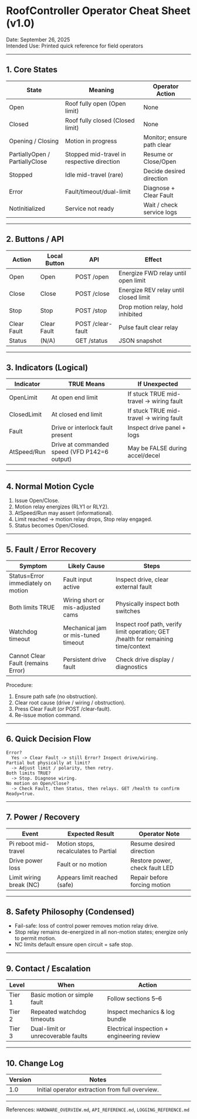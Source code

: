 # RoofController Operator Cheat Sheet (v1.0)

Date: September 26, 2025  
Intended Use: Printed quick reference for field operators

---
## 1. Core States
| State | Meaning | Operator Action |
|-------|---------|-----------------|
| Open | Roof fully open (Open limit) | None |
| Closed | Roof fully closed (Closed limit) | None |
| Opening / Closing | Motion in progress | Monitor; ensure path clear |
| PartiallyOpen / PartiallyClose | Stopped mid-travel in respective direction | Resume or Close/Open |
| Stopped | Idle mid-travel (rare) | Decide desired direction |
| Error | Fault/timeout/dual-limit | Diagnose + Clear Fault |
| NotInitialized | Service not ready | Wait / check service logs |

---
## 2. Buttons / API
| Action | Local Button | API | Effect |
|--------|--------------|-----|-------|
| Open | Open | POST /open | Energize FWD relay until open limit |
| Close | Close | POST /close | Energize REV relay until closed limit |
| Stop | Stop | POST /stop | Drop motion relay, hold inhibited |
| Clear Fault | Clear Fault | POST /clear-fault | Pulse fault clear relay |
| Status | (N/A) | GET /status | JSON snapshot |

---
## 3. Indicators (Logical)
| Indicator | TRUE Means | If Unexpected |
|-----------|------------|---------------|
| OpenLimit | At open end limit | If stuck TRUE mid-travel → wiring fault |
| ClosedLimit | At closed end limit | If stuck TRUE mid-travel → wiring fault |
| Fault | Drive or interlock fault present | Inspect drive panel + logs |
| AtSpeed/Run | Drive at commanded speed (VFD P142=6 output) | May be FALSE during accel/decel |

---
## 4. Normal Motion Cycle
1. Issue Open/Close.
2. Motion relay energizes (RLY1 or RLY2).
3. AtSpeed/Run may assert (informational).
4. Limit reached → motion relay drops, Stop relay engaged.
5. Status becomes Open/Closed.

---
## 5. Fault / Error Recovery
| Symptom | Likely Cause | Steps |
|---------|--------------|-------|
| Status=Error immediately on motion | Fault input active | Inspect drive, clear external fault |
| Both limits TRUE | Wiring short or mis-adjusted cams | Physically inspect both switches |
| Watchdog timeout | Mechanical jam or mis-tuned timeout | Inspect roof path, verify limit operation; GET /health for remaining time/context |
| Cannot Clear Fault (remains Error) | Persistent drive fault | Check drive display / diagnostics |

Procedure:
1. Ensure path safe (no obstruction).
2. Clear root cause (drive / wiring / obstruction).
3. Press Clear Fault (or POST /clear-fault).
4. Re-issue motion command.

---
## 6. Quick Decision Flow
```
Error?
  Yes -> Clear Fault -> still Error? Inspect drive/wiring.
Partial but physically at limit?
  -> Adjust limit / polarity, then retry.
Both limits TRUE?
  -> Stop. Diagnose wiring.
No motion on Open/Close?
  -> Check Fault, then Status, then relays. GET /health to confirm Ready=true.
```

---
## 7. Power / Recovery
| Event | Expected Result | Operator Note |
|-------|-----------------|---------------|
| Pi reboot mid-travel | Motion stops, recalculates to Partial | Resume desired direction |
| Drive power loss | Fault or no motion | Restore power, check fault LED |
| Limit wiring break (NC) | Appears limit reached (safe) | Repair before forcing motion |

---
## 8. Safety Philosophy (Condensed)
- Fail-safe: loss of control power removes motion relay drive.
- Stop relay remains de-energized in all non-motion states; energize only to permit motion.
- NC limits default ensure open circuit = safe stop.

---
## 9. Contact / Escalation
| Level | When | Action |
|-------|------|--------|
| Tier 1 | Basic motion or simple fault | Follow sections 5–6 |
| Tier 2 | Repeated watchdog timeouts | Inspect mechanics & log bundle |
| Tier 3 | Dual-limit or unrecoverable faults | Electrical inspection + engineering review |

---
## 10. Change Log
| Version | Notes |
|---------|-------|
| 1.0 | Initial operator extraction from full overview.

---
References: `HARDWARE_OVERVIEW.md`, `API_REFERENCE.md`, `LOGGING_REFERENCE.md`
